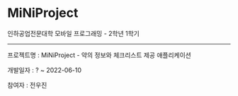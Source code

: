 # MiNiProject
인하공업전문대학
모바일 프로그래밍 - 2학년 1학기
___________________________
프로젝트명 : MiNiProject - 약의 정보와 체크리스트 제공 애플리케이션

개발일자 : ? ~ 2022-06-10

참여자 : 전우진

